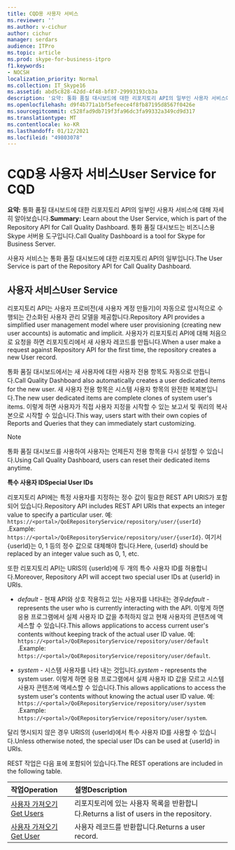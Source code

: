 ```yaml
---
title: CQD용 사용자 서비스
ms.reviewer: ''
ms.author: v-cichur
author: cichur
manager: serdars
audience: ITPro
ms.topic: article
ms.prod: skype-for-business-itpro
f1.keywords:
- NOCSH
localization_priority: Normal
ms.collection: IT_Skype16
ms.assetid: abd5c828-42dd-4f48-bf87-29993193cb3a
description: '요약: 통화 품질 대시보드에 대한 리포지토리 API의 일부인 사용자 서비스에 대해 자세히 알아보습니다. 통화 품질 대시보드는 비즈니스용 Skype 서버용 도구입니다.'
ms.openlocfilehash: d9f4b771a1bf5efeece4f8fb87195d8567f0426e
ms.sourcegitcommit: c528fad9db719f3fa96dc3fa99332a349cd9d317
ms.translationtype: MT
ms.contentlocale: ko-KR
ms.lasthandoff: 01/12/2021
ms.locfileid: "49803078"
---
```

# <a name="user-service-for-cqd"></a><span data-ttu-id="6f9bd-104">CQD용 사용자 서비스</span><span class="sxs-lookup"><span data-stu-id="6f9bd-104">User Service for CQD</span></span>
 
<span data-ttu-id="6f9bd-105">**요약:** 통화 품질 대시보드에 대한 리포지토리 API의 일부인 사용자 서비스에 대해 자세히 알아보습니다.</span><span class="sxs-lookup"><span data-stu-id="6f9bd-105">**Summary:** Learn about the User Service, which is part of the Repository API for Call Quality Dashboard.</span></span> <span data-ttu-id="6f9bd-106">통화 품질 대시보드는 비즈니스용 Skype 서버용 도구입니다.</span><span class="sxs-lookup"><span data-stu-id="6f9bd-106">Call Quality Dashboard is a tool for Skype for Business Server.</span></span>
  
<span data-ttu-id="6f9bd-107">사용자 서비스는 통화 품질 대시보드에 대한 리포지토리 API의 일부입니다.</span><span class="sxs-lookup"><span data-stu-id="6f9bd-107">The User Service is part of the Repository API for Call Quality Dashboard.</span></span>
  
## <a name="user-service"></a><span data-ttu-id="6f9bd-108">사용자 서비스</span><span class="sxs-lookup"><span data-stu-id="6f9bd-108">User Service</span></span>

<span data-ttu-id="6f9bd-109">리포지토리 API는 사용자 프로비전(새 사용자 계정 만들기)이 자동으로 암시적으로 수행되는 간소화된 사용자 관리 모델을 제공합니다.</span><span class="sxs-lookup"><span data-stu-id="6f9bd-109">Repository API provides a simplified user management model where user provisioning (creating new user accounts) is automatic and implicit.</span></span> <span data-ttu-id="6f9bd-110">사용자가 리포지토리 API에 대해 처음으로 요청을 하면 리포지토리에서 새 사용자 레코드를 만듭니다.</span><span class="sxs-lookup"><span data-stu-id="6f9bd-110">When a user make a request against Repository API for the first time, the repository creates a new User record.</span></span> 
  
<span data-ttu-id="6f9bd-111">통화 품질 대시보드에서는 새 사용자에 대한 사용자 전용 항목도 자동으로 만듭니다.</span><span class="sxs-lookup"><span data-stu-id="6f9bd-111">Call Quality Dashboard also automatically creates a user dedicated items for the new user.</span></span> <span data-ttu-id="6f9bd-112">새 사용자 전용 항목은 시스템 사용자 항목의 완전한 복제본입니다.</span><span class="sxs-lookup"><span data-stu-id="6f9bd-112">The new user dedicated items are complete clones of system user's items.</span></span> <span data-ttu-id="6f9bd-113">이렇게 하면 사용자가 직접 사용자 지정을 시작할 수 있는 보고서 및 쿼리의 복사본으로 시작할 수 있습니다.</span><span class="sxs-lookup"><span data-stu-id="6f9bd-113">This way, users start with their own copies of Reports and Queries that they can immediately start customizing.</span></span> 
  
> [!NOTE]
> <span data-ttu-id="6f9bd-114">통화 품질 대시보드를 사용하여 사용자는 언제든지 전용 항목을 다시 설정할 수 있습니다.</span><span class="sxs-lookup"><span data-stu-id="6f9bd-114">Using Call Quality Dashboard, users can reset their dedicated items anytime.</span></span> 
  
 <span data-ttu-id="6f9bd-115">**특수 사용자 ID**</span><span class="sxs-lookup"><span data-stu-id="6f9bd-115">**Special User IDs**</span></span>
  
<span data-ttu-id="6f9bd-116">리포지토리 API에는 특정 사용자를 지정하는 정수 값이 필요한 REST API URIS가 포함되어 있습니다.</span><span class="sxs-lookup"><span data-stu-id="6f9bd-116">Repository API includes REST API URIs that expects an integer value to specify a particular user.</span></span> <span data-ttu-id="6f9bd-117">예:  `https://<portal>/QoERepositoryService/repository/user/{userId}` .</span><span class="sxs-lookup"><span data-stu-id="6f9bd-117">Example:  `https://<portal>/QoERepositoryService/repository/user/{userId}`.</span></span> <span data-ttu-id="6f9bd-118">여기서 {userId}는 0, 1 등의 정수 값으로 대체해야 합니다.</span><span class="sxs-lookup"><span data-stu-id="6f9bd-118">Here, {userId} should be replaced by an integer value such as 0, 1, etc.</span></span>
  
<span data-ttu-id="6f9bd-119">또한 리포지토리 API는 URIS의 {userId}에 두 개의 특수 사용자 ID를 허용합니다.</span><span class="sxs-lookup"><span data-stu-id="6f9bd-119">Moreover, Repository API will accept two special user IDs at {userId} in URIs.</span></span>
  
-  <span data-ttu-id="6f9bd-120">*default*  - 현재 API와 상호 작용하고 있는 사용자를 나타내는 경우</span><span class="sxs-lookup"><span data-stu-id="6f9bd-120">*default*  - represents the user who is currently interacting with the API.</span></span> <span data-ttu-id="6f9bd-121">이렇게 하면 응용 프로그램에서 실제 사용자 ID 값을 추적하지 않고 현재 사용자의 콘텐츠에 액세스할 수 있습니다.</span><span class="sxs-lookup"><span data-stu-id="6f9bd-121">This allows applications to access current user's contents without keeping track of the actual user ID value.</span></span> <span data-ttu-id="6f9bd-122">예: `https://<portal>/QoERepositoryService/repository/user/default` .</span><span class="sxs-lookup"><span data-stu-id="6f9bd-122">Example: `https://<portal>/QoERepositoryService/repository/user/default`.</span></span>
    
-  <span data-ttu-id="6f9bd-123">*system*  - 시스템 사용자를 나타 내는 것입니다.</span><span class="sxs-lookup"><span data-stu-id="6f9bd-123">*system*  - represents the system user.</span></span> <span data-ttu-id="6f9bd-124">이렇게 하면 응용 프로그램에서 실제 사용자 ID 값을 모르고 시스템 사용자 콘텐츠에 액세스할 수 있습니다.</span><span class="sxs-lookup"><span data-stu-id="6f9bd-124">This allows applications to access the system user's contents without knowing the actual user ID value.</span></span> <span data-ttu-id="6f9bd-125">예: `https://<portal>/QoERepositoryService/repository/user/system` .</span><span class="sxs-lookup"><span data-stu-id="6f9bd-125">Example: `https://<portal>/QoERepositoryService/repository/user/system`.</span></span>
    
<span data-ttu-id="6f9bd-126">달리 명시되지 않은 경우 URIS의 {userId}에서 특수 사용자 ID를 사용할 수 있습니다.</span><span class="sxs-lookup"><span data-stu-id="6f9bd-126">Unless otherwise noted, the special user IDs can be used at {userId} in URIs.</span></span> 
  
<span data-ttu-id="6f9bd-127">REST 작업은 다음 표에 포함되어 있습니다.</span><span class="sxs-lookup"><span data-stu-id="6f9bd-127">The REST operations are included in the following table.</span></span>
  
|<span data-ttu-id="6f9bd-128">**작업**</span><span class="sxs-lookup"><span data-stu-id="6f9bd-128">**Operation**</span></span>|<span data-ttu-id="6f9bd-129">**설명**</span><span class="sxs-lookup"><span data-stu-id="6f9bd-129">**Description**</span></span>|
|:-----|:-----|
|[<span data-ttu-id="6f9bd-130">사용자 가져오기</span><span class="sxs-lookup"><span data-stu-id="6f9bd-130">Get Users</span></span>](get-users.md) <br/> |<span data-ttu-id="6f9bd-131">리포지토리에 있는 사용자 목록을 반환합니다.</span><span class="sxs-lookup"><span data-stu-id="6f9bd-131">Returns a list of users in the repository.</span></span>  <br/> |
|[<span data-ttu-id="6f9bd-132">사용자 가져오기</span><span class="sxs-lookup"><span data-stu-id="6f9bd-132">Get User</span></span>](get-user.md) <br/> |<span data-ttu-id="6f9bd-133">사용자 레코드를 반환합니다.</span><span class="sxs-lookup"><span data-stu-id="6f9bd-133">Returns a user record.</span></span>  <br/> |
   

